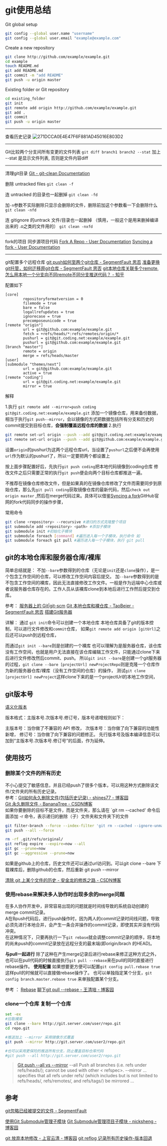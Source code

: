 # git使用总结

Git global setup

```bash
git config --global user.name "username"
git config --global user.email "example@example.com"
```

Create a new repository

```bash
git clone http://github.com/example/example.git
cd example
touch README.md
git add README.md
git commit -m "add README"
git push -u origin master
```

Existing folder or Git repository

```bash
cd existing_folder
git init
git remote add origin http://github.com/example/example.git
git add .
git commit
git push -u origin master
```

---
查看历史记录
![271DCCA0E4E47F6F881AD45016E803D2](media/271DCCA0E4E47F6F881AD45016E803D2.jpg)

---
Git比较两个分支间所有变更的文件列表
`git diff branch1 branch2 --stat`
加上 --stat 是显示文件列表, 否则是文件内容diff

---
清理git目录
[Git - git-clean Documentation](https://git-scm.com/docs/git-clean)

删除 untracked files
`git clean -f`

连 untracked 的目录也一起删掉
`git clean -fd`

加`-n`参数不实际删除只显示会删除的文件，删除前加这个参数看一下会删除什么
`git clean -nfd`

连 gitignore 的untrack 文件/目录也一起删掉 （慎用，一般这个是用来删掉编译出来的 .o之类的文件用的）
`git clean -nxfd`

---
fork的项目 同步源项目代码
[Fork A Repo - User Documentation](https://help.github.com/articles/fork-a-repo/)
[Syncing a fork - User Documentation](https://help.github.com/articles/syncing-a-fork/)

---
git配置多个远程仓库
[git push如何至两个git仓库 - SegmentFault 思否](https://segmentfault.com/q/1010000000646988)
[准备更换git托管，如何迁移原git仓库 - SegmentFault 思否](https://segmentfault.com/q/1010000000124379)
[git本地仓库关联多个remote,怎么用本地一个分支向不同remote不同分支推送代码？ - 知乎](https://www.zhihu.com/question/46543115)

配置如下
```
[core]
        repositoryformatversion = 0
        filemode = true
        bare = false
        logallrefupdates = true
        ignorecase = true
        precomposeunicode = true
[remote "origin"]
        url = git@github.com:example/example.git
        fetch = +refs/heads/*:refs/remotes/origin/*
        pushurl = git@git.coding.net:example/example.git
        pushurl = git@github.com:example/example.git
[branch "master"]
        remote = origin
        merge = refs/heads/master
[user]
[submodule "themes/next"]
        url = git@github.com:example/example.git
        active = true
[remote "coding"]
        url = git@git.coding.net:example/example.git
        mirror = true
```

解释

1.执行 `git remote add --mirror=push coding git@git.coding.net:example/example.git`
添加一个镜像仓库，用来备份数据，相当于执行`git push--mirror`，会以镜像的方式把数据包括所有分支和历史的commit提交到目标仓库，**会强制覆盖远程仓库的数据**
2.执行

```bash
git remote set-url origin --push --add git@git.coding.net:example/example.git
git remote set-url origin --push --add git@github.com:example/example.git
```

设置`origin`的pushurl为这两个远程仓库url，当设置了`pushurl`之后便不会再使用`url`作为默认的pushurl了，所以一定要把两个都设置上

按上面步骤配置好后，先执行`git push coding`把本地代码镜像到coding仓库
修改文件之后只需要正常的执行`git push`便会向两个目标仓库都推送一遍。

不推荐在镜像仓库修改文件，但是如果真的在镜像仓库修改了文件而需要同步到原始仓库，那么先`git pull coding`获取镜像仓库的最新代码，然后`check out origin master` ,然后在merge代码过来。具体可以借鉴[Syncing a fork](https://help.github.com/articles/syncing-a-fork/)GitHub官网的fork代码同步的操作步骤，

常用命令

```bash
git clone <repository> --recursive #递归的方式克隆整个项目
git submodule add <repository> <path> #添加子模块
git submodule init #初始化子模块
git submodule foreach [command] #遍历进入每一个子模块，执行命令 如
git submodule foreach git pull #遍历进入每一个子模块，执行 git pull
```

## git的本地仓库和服务器仓库/裸库

简单总结就是：
不加`--bare`参数得到的仓库（无论是`init`还是`clone`操作），是一个包含工作空间的仓库，可以修改工作空间内容后提交。
加`--bare`参数得到的是不包含工作空间的裸库，因此无法直接修改工作文件。一般是作为远端中心仓库或者说服务器仓库存在的。工作人员从该裸库clone到本地后进行工作然后提交到仓库。

参考：
[服务器上的 Git|git-scm](https://git-scm.com/book/zh/v1/%E6%9C%8D%E5%8A%A1%E5%99%A8%E4%B8%8A%E7%9A%84-Git)
[Git 本地仓库和裸仓库 - TaoBeier - SegmentFault 思否](https://segmentfault.com/a/1190000007686496)
[搭建Git服务器](https://www.liaoxuefeng.com/wiki/0013739516305929606dd18361248578c67b8067c8c017b000/00137583770360579bc4b458f044ce7afed3df579123eca000)

详解：
通过 `git init`命令可以创建一个本地仓库
本地仓库具备了git的版本控制，可以进行文件修改和`commit`仓库，
如果`git remote add origin [gitUrl]`之后还可以push到远程仓库，

而通过`git init --bare`则是创建的一个裸库
也可以理解为是服务器仓库，该仓库没有工作空间，也就是用户无法直接在该仓库编辑工作文件，只能通过clone下来后进行文件修改然后commit、push。
所以`git init --bare`是创建一个git服务器的过程，`git clone --bare [projectUrl] newProjectRepo`则是克隆一个仓库作为新的服务器仓库/裸库（没有工作空间的仓库）的操作，
测试`git clone [projectUrl] newProject`这样clone下来的是一个projectUrl的本地工作空间，

## git版本号

[语义化版本](https://semver.org/lang/zh-CN/)

版本格式：主版本号.次版本号.修订号，版本号递增规则如下：

主版本号：当你做了不兼容的 API 修改，
次版本号：当你做了向下兼容的功能性新增，
修订号：当你做了向下兼容的问题修正。
先行版本号及版本编译信息可以加到“主版本号.次版本号.修订号”的后面，作为延伸。

## 使用技巧

### 删除某个文件的所有历史

不小心提交了敏感信息，并且已经push了很多个版本，可以用这种方式删除该文件/文件夹的所有历史记录。  
参考：[Git如何永久删除文件(包括历史记录) - shines77 - 博客园](https://www.cnblogs.com/shines77/p/3460274.html)  
[Git 永久删除文件 - BananaTree - CSDN博客](https://blog.csdn.net/lwfcgz/article/details/49453375)  
如果你要删除的目标不是文件，而是文件夹，那么请在 `git rm --cached' 命令后面添加 -r 命令，表示递归的删除（子）文件夹和文件夹下的文件  

```bash
git filter-branch --force --index-filter 'git rm --cached --ignore-unmatch path-to-your-remove-file' --prune-empty --tag-name-filter cat -- --all
git push --all --force

rm -rf .git/refs/original/
git reflog expire --expire=now --all
git gc --prune=now
git gc --aggressive --prune=now
```

如果是github上的仓库，历史文件还可以通过url访问到。可以git clone --bare 下载裸库后，删除github的仓库，然后重新 git push --mirror

[清除 git 上某个文件的历史 - 安金龙的修炼之路 - CSDN博客](https://blog.csdn.net/smile0198/article/details/50989418)

### 使用rebase来解决多人协作时出现多余的merge问题

在多人协作开发中，非常容易出现的问题就是时间线导致的系统自动创建的merge commit记录。  
A在Bpush代码后，进行push操作时，因为两人的commit记录时间线问题，导致必须先进行本地合并，会产生一条合并操作的commit记录，即使其实并没有代码冲突。  
在这种情况下，只要再执行一下`git rebase`就会调整commit记录的顺序，将本地的尚未push的commit记录放在远程分支的最末端(即origin/brach 的HEAD)。  

**与pull一起进行**
除了这种在产生merge记录后进行rebase来修正这种方式之外，也可以在pull代码的时候直接执行`git pull --rebase`来在pull的同时直接进行rebase操作。
**使用配置**
如果想要更方便可以配置`git config pull.rebase true` 这样pull的时候就可以直接做rebase操作了。
也可以单独指定某个分支，`git config branch.master.rebase true` 来单独配置某个分支。

参考 ： [Rebase](https://www.liaoxuefeng.com/wiki/0013739516305929606dd18361248578c67b8067c8c017b000/0015266568413773c73cdc8b4ab4f9aa9be10ef3078be3f000)   [聊下git pull --rebase - 王清培 - 博客园](https://www.cnblogs.com/wangiqngpei557/p/6056624.html)  

### clone一个仓库 复制一个仓库

```bash
set -ex
#拉取裸库
git clone --bare http://git.server.com/user/repo.git
cd repo.git

#推送加上 --mirror 采用镜像方式覆盖
git push --mirror http://git.server.com/user2/repo.git 

#也可以采用更保险的推送所有分支，防止覆盖目标仓库代码
#git push --all http://git.server.com/user2/repo.git

```

>[Git push --all vs --mirror](https://stackoverflow.com/questions/49343025/git-push-all-vs-mirror)
--all
Push all branches (i.e. refs under refs/heads/); cannot be used with other < refspec>.
--mirror
... specifies that all refs under refs/ (which includes but is not limited to refs/heads/, refs/remotes/, and refs/tags/) be mirrored ...

## 参考

[git忽略已经被提交的文件 - SegmentFault](https://segmentfault.com/q/1010000000430426)

[使用Git  Submodule管理子模块](https://segmentfault.com/a/1190000003076028)
[Git Submodule管理项目子模块 - nicksheng - 博客园](https://www.cnblogs.com/nicksheng/p/6201711.html)

[git 放弃本地修改 - 上官云清 - 博客园](https://www.cnblogs.com/qufanblog/p/7606105.html)
[git reflog 记录所有历史操作-版本回退](https://www.liaoxuefeng.com/wiki/0013739516305929606dd18361248578c67b8067c8c017b000/0013744142037508cf42e51debf49668810645e02887691000/)
